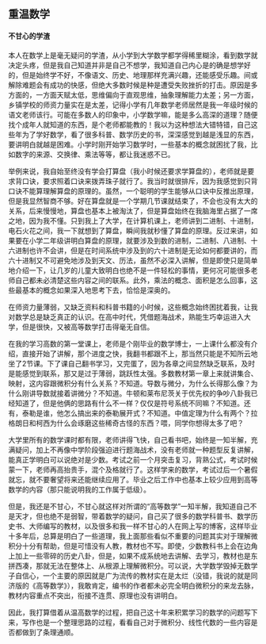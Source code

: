 ## 重温数学

#### 不甘心的学渣

本人在数学上是毫无疑问的学渣，从小学到大学数学都学得稀里糊涂，看到数学就决定头疼，但是我自己知道并非是自己不想学，我知道自己内心是的确是想学好的，但是始终学不好，不像语文、历史、地理那样充满兴趣，还能感受乐趣。间或解除难题会有成功的快感，但绝大多数时候是种是遭受失败挫折的打击。原因是多方面的，一方面天赋太低，思维偏向于直观思维，抽象理解能力太差；另一方面，乡镇学校的师资力量实在是太差，记得小学有几年数学老师居然是我一年级时候的语文老师该行。可能在多数人的印象中，小学数学嘛，能是多么高深的道理？随便找个成年人就知道的东西，是个老师都能教的！我以为这种想法大错特错，自己这些年为了学好数学，看了很多科普、数学历史的书，深深感觉到越是浅显的东西，要讲明白就越是困难。小学时刚开始学习数学时，一些基本的概念就困扰了我，比如数字的来源、交换律、乘法等等，都让我迷惑不已。

举例来说，我自始至终没有学会打算盘（我小时候还要求学算盘的），老师就是要求背口诀，要求照着口诀来拨弄珠子就行了。我当时就很排斥，因为我感觉到只背口诀不能算理解算盘的原理的。虽然，一个聪明的学生能够从口诀中反推出原理，但是我显然智商不够。好在算盘就是一个学期几节课就结束了，不会也没有太大的关系，后来慢慢地，算盘也基本上被淘汰了，但是算盘始终在我脑海里占据了一席之地，因为我不懂。只到我上了大学，在计算机课上，老师讲到二进制、十进制，电石火花之间，我一下就想到了算盘，瞬间我就秒懂了算盘的原理。反过来讲，如果要在小学二年级讲明白算盘的原理，就要涉及到数的进制，二进制、八进制、十六进制也许不会讲，但是在时间系统中涉及到的六十进制是无论如何都要讲的，而六十进制又不可避免地涉及到天文、历法，虽然不必深入讲解，但是即使只是简单地介绍一下，让几岁的儿童大致明白也绝不是一件轻松的事情，更何况可能很多老师自己都未必清楚这些内容之间的联系。此外，乘法的概念、面积是怎么回事，这些最基本的概念如果深入地思考下去，恰恰是深奥的。

在师资力量薄弱，又缺乏资料和科普书籍的小时候，这些概念始终困扰着我，让我对数学总是缺乏真正的认识。在高中时代，凭借题海战术，熟能生巧幸运进入大学，但是很快，又被高等数学打击得毫无自信。

在我的学习高数的第一堂课上，老师是个刚毕业的数学博士，一上课什么都没有介绍，直接开始了讲解，那个进度之快，我翻书都跟不上，那当然只能是不知所云地坐了2节课。下了课自己翻书学习，又完蛋了，因为各章之间显然缺乏联系，及时是能感觉到联系，那又是过于薄弱，跳跃性太强。多数教材第一章上来就讲集合、映射，这内容跟微积分有什么关系？不知道。导数与微分，为什么长得那么像？为什么刚讲导数就接着讲微分？不知道。牛顿和莱布尼茨关于优先权的争吵八卦我已经知道了，但是他俩的思路有什么不一样？仅仅是符号系统不同嘛？不知道。还有，泰勒是谁，他怎么搞出来的泰勒展开式？不知道。中值定理为什么有两个？拉格朗日和柯西为什么会琢磨这些稀奇古怪的东西？喂，同学你想得太多了吧？

大学里所有的数学课时都有限，老师讲得飞快，自己看书吧，始终是一知半解，充满疑问，加上不再像中学阶段强迫进行题海战术，没有老师就一种题型反复讲解，能真正学明白可以说绝对是少数。考试之前一个月突击复习，背熟公式，考试时候蒙一下，老师再高抬贵手，混个及格就行了。这样学来的数学，考试过后一个暑假就忘，就不要奢望将来还能继续应用了。毕业之后工作中也基本上较少应用到高等数学的内容（那只能说明我的工作属于低级）。

但是，我还是不甘心，不甘心就这样对所谓的“高等数学”一知半解，我知道自己不是天才，但也绝不是弱智，带着数学的疑问，自己买了很多的数学科普书、数学历史书、大师编写的教材，以及很多和我一样不甘心的人在网上写的博客，这样毕业十多年后，总算是明白了一些道理，我上面那些看似不重要的问题其实对于理解微积分十分有帮助，但是可惜没有人教，教材也不写。即使，少数教科书上会在边角上加上一些零碎的历史八卦，但是，如果不成系统地去讲解、去学习，教材也是东拼西凑，那就无法在整体上、从根源上理解微积分。可以说，大学数学毁掉无数学子自信心，一个主要的原因就是广为流传的教材实在是太烂（没错，我说的就是同济版的《高等数学》），我敢肯定，编书的作者都未必完全明白微积分的来龙去脉，教材内容重点不突出，衔接不连贯、原理也没有讲明白。

因此，我打算借着从温高数学的过程，把自己这十年来积累学习的数学的问题写下来，写作也是一个整理思路的过程，看看自己对于微积分、线性代数的一些内容是否都做到了条理通顺。

